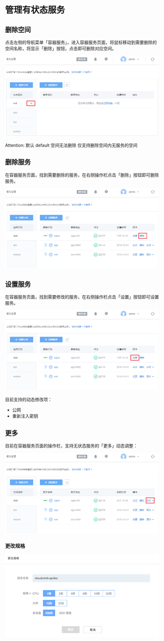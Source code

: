 # 管理有状态服务

## 删除空间

点击左侧的导航菜单「容器服务」，进入容器服务页面，将鼠标移动到需要删除的空间名称，将显示「删除」按钮，点击即可删除对应空间。

![](../image/管理有状态服务-删除空间.png)

<span>Attention:</span>
默认 default 空间无法删除
仅支持删除空间内无服务的空间

## 删除服务

在容器服务页面，找到需要删除的服务，在右侧操作栏点击「删除」按钮即可删除服务。

![](../image/管理有状态服务-删除服务.png)

## 设置服务

在容器服务页面，找到需要修改的服务，在右侧操作栏点击「设置」按钮即可设置服务。

![](../image/管理有状态服务-设置服务.png)

目前支持的动态修改项：

* 公网
* 重新注入密钥

## 更多
目前在容器服务页面的操作栏，支持无状态服务的「更多」动态调整：

![](../image/管理无状态服务-更多.png)

### 更改规格

![](../image/管理无状态服务-更多-更改规格.png)

